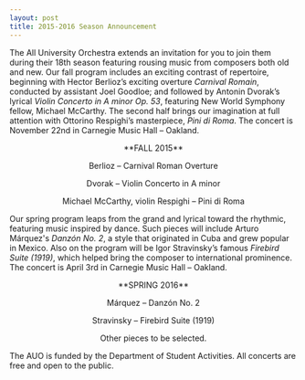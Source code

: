 ```yaml
---
layout: post
title: 2015-2016 Season Announcement
---
```


The All University Orchestra extends an invitation for you to join them during their 18th season featuring rousing music from composers both old and new. Our fall program includes an exciting contrast of repertoire, beginning with Hector Berlioz’s exciting overture *Carnival Romain*, conducted by assistant Joel Goodloe; and followed by Antonin Dvorak’s lyrical *Violin Concerto in A minor Op. 53*, featuring New World Symphony fellow, Michael McCarthy. The second half brings our imagination at full attention with Ottorino Respighi’s masterpiece, *Pini di Roma*. The concert is November 22nd in Carnegie Music Hall – Oakland.


<center>**FALL 2015** 

Berlioz – Carnival Roman Overture 

Dvorak – Violin Concerto in A minor

Michael McCarthy, violin Respighi – Pini di Roma</center>

Our spring program leaps from the grand and lyrical toward the rhythmic, featuring music inspired by dance. Such pieces will include Arturo Márquez's *Danzón No. 2*, a style that originated in Cuba and grew popular in Mexico. Also on the program will be Igor Stravinsky’s famous *Firebird Suite (1919)*, which helped bring the composer to international prominence. The concert is April 3rd in Carnegie Music Hall – Oakland.

<center>**SPRING 2016**

Márquez – Danzón No. 2 

Stravinsky – Firebird Suite (1919) 

Other pieces to be selected.</center>

The AUO is funded by the Department of Student Activities. All concerts are free and open to the public.	